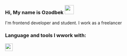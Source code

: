 ### Hi, My name is Ozodbek <img src="https://media.giphy.com/media/hvRJCLFzcasrR4ia7z/giphy.gif" width="30px"> 

I'm frontend developer and student.
I work as a freelancer

### Language and tools I wwork with:

<code><img src='https://www.freeiconspng.com/thumbs/html5-icon/html5-icon-1.png' height='25' /></code>
